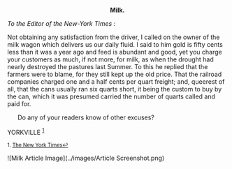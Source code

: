 **<center>Milk.</center>**

*To the Editor of the New-York Times :*

  Not obtaining any satisfaction from the driver, I called on the owner of the milk wagon which delivers us our daily fluid. I said to him gold is fifty cents less than it was a year ago and feed is abundant and good, yet you charge your customers as much, if not more, for milk, as when the drought had nearly destroyed the pastures last Summer. To this he replied that the farmers were to blame, for they still kept up the old price. That the railroad companies charged one and a half cents per quart freight; and, queerest of all, that the cans usually ran six quarts short, it being the custom to buy by the can, which it was presumed carried the number of quarts called and paid for.
  
&nbsp; &nbsp; &nbsp; Do any of your readers know of other excuses?
    
 YORKVILLE
<sup><a href="#fn1" id="ref1">1</a></sup>

<sup id="fn1">1. [The New York Times](https://timesmachine.nytimes.com/timesmachine/1865/07/28/78746783.pdf)<a href="#ref1" title="Jump back to footnote 1 in the text.">↩</a></sup>

![Milk Article Image](../images/Article Screenshot.png)
